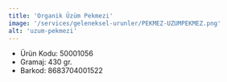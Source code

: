 ```yaml
---
title: 'Organik Üzüm Pekmezi'
image: '/services/geleneksel-urunler/PEKMEZ-UZUMPEKMEZ.png'
alt: 'uzum-pekmezi'
---
```


* Ürün Kodu: 50001056 
* Gramaj: 430 gr. 
* Barkod: 8683704001522
